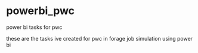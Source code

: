 # powerbi_pwc
power bi tasks for pwc 

these are the tasks ive created for pwc in forage job simulation using power bi 
